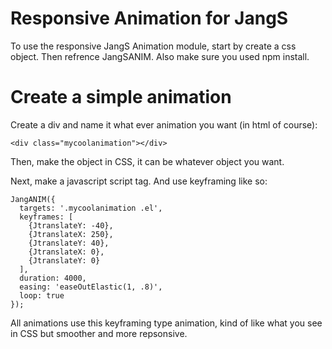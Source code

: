 # Responsive Animation for JangS

To use the responsive JangS Animation module, start by
create a css object. Then refrence JangSANIM. Also make sure you used npm install.

# Create a simple animation

Create a div and name it what ever animation you want (in html of course):

```
<div class="mycoolanimation"></div>

```

Then, make the object in CSS, it can be whatever object you want.

Next, make a javascript script tag. And use keyframing like so:

```
JangANIM({
  targets: '.mycoolanimation .el',
  keyframes: [
    {JtranslateY: -40},
    {JtranslateX: 250},
    {JtranslateY: 40},
    {JtranslateX: 0},
    {JtranslateY: 0}
  ],
  duration: 4000,
  easing: 'easeOutElastic(1, .8)',
  loop: true
});

```

All animations use this keyframing type animation, kind of like what you see in CSS but smoother and more repsonsive.